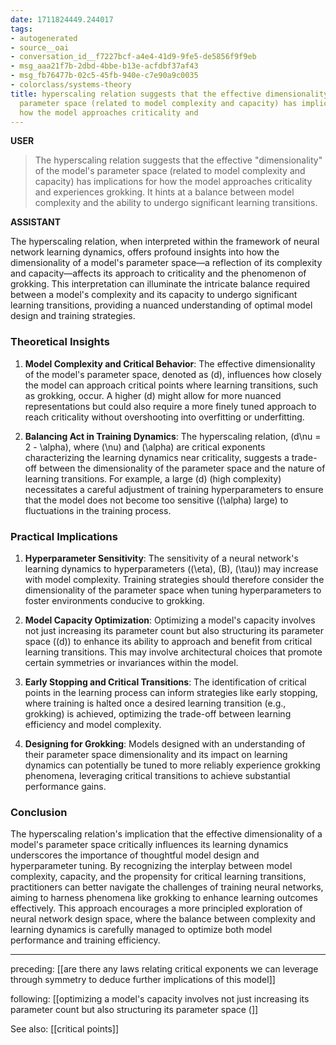 ```yaml
---
date: 1711824449.244017
tags:
- autogenerated
- source__oai
- conversation_id__f7227bcf-a4e4-41d9-9fe5-de5856f9f9eb
- msg_aaa21f7b-2dbd-4bbe-b13e-acfdbf37af43
- msg_fb76477b-02c5-45fb-940e-c7e90a9c0035
- colorclass/systems-theory
title: hyperscaling relation suggests that the effective dimensionality of the model's
  parameter space (related to model complexity and capacity) has implications for
  how the model approaches criticality and
---
```


**USER**

>The hyperscaling relation suggests that the effective "dimensionality" of the model's parameter space (related to model complexity and capacity) has implications for how the model approaches criticality and experiences grokking. It hints at a balance between model complexity and the ability to undergo significant learning transitions.


**ASSISTANT**

The hyperscaling relation, when interpreted within the framework of neural network learning dynamics, offers profound insights into how the dimensionality of a model's parameter space—a reflection of its complexity and capacity—affects its approach to criticality and the phenomenon of grokking. This interpretation can illuminate the intricate balance required between a model's complexity and its capacity to undergo significant learning transitions, providing a nuanced understanding of optimal model design and training strategies.

### Theoretical Insights

1. **Model Complexity and Critical Behavior**: The effective dimensionality of the model's parameter space, denoted as \(d\), influences how closely the model can approach critical points where learning transitions, such as grokking, occur. A higher \(d\) might allow for more nuanced representations but could also require a more finely tuned approach to reach criticality without overshooting into overfitting or underfitting.

2. **Balancing Act in Training Dynamics**: The hyperscaling relation, \(d\nu = 2 - \alpha\), where \(\nu\) and \(\alpha\) are critical exponents characterizing the learning dynamics near criticality, suggests a trade-off between the dimensionality of the parameter space and the nature of learning transitions. For example, a large \(d\) (high complexity) necessitates a careful adjustment of training hyperparameters to ensure that the model does not become too sensitive (\(\alpha\) large) to fluctuations in the training process.

### Practical Implications

1. **Hyperparameter Sensitivity**: The sensitivity of a neural network's learning dynamics to hyperparameters (\(\eta\), \(B\), \(\tau\)) may increase with model complexity. Training strategies should therefore consider the dimensionality of the parameter space when tuning hyperparameters to foster environments conducive to grokking.

2. **Model Capacity Optimization**: Optimizing a model's capacity involves not just increasing its parameter count but also structuring its parameter space (\(d\)) to enhance its ability to approach and benefit from critical learning transitions. This may involve architectural choices that promote certain symmetries or invariances within the model.

3. **Early Stopping and Critical Transitions**: The identification of critical points in the learning process can inform strategies like early stopping, where training is halted once a desired learning transition (e.g., grokking) is achieved, optimizing the trade-off between learning efficiency and model complexity.

4. **Designing for Grokking**: Models designed with an understanding of their parameter space dimensionality and its impact on learning dynamics can potentially be tuned to more reliably experience grokking phenomena, leveraging critical transitions to achieve substantial performance gains.

### Conclusion

The hyperscaling relation's implication that the effective dimensionality of a model's parameter space critically influences its learning dynamics underscores the importance of thoughtful model design and hyperparameter tuning. By recognizing the interplay between model complexity, capacity, and the propensity for critical learning transitions, practitioners can better navigate the challenges of training neural networks, aiming to harness phenomena like grokking to enhance learning outcomes effectively. This approach encourages a more principled exploration of neural network design space, where the balance between complexity and learning dynamics is carefully managed to optimize both model performance and training efficiency.


---

preceding: [[are there any laws relating critical exponents we can leverage through symmetry to deduce further implications of this model]]  


following: [[optimizing a model's capacity involves not just increasing its parameter count but also structuring its parameter space (]]

See also: [[critical points]]